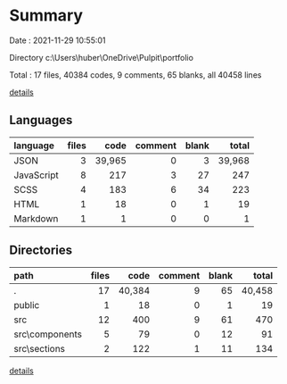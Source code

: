 # Summary

Date : 2021-11-29 10:55:01

Directory c:\Users\huber\OneDrive\Pulpit\portfolio

Total : 17 files,  40384 codes, 9 comments, 65 blanks, all 40458 lines

[details](details.md)

## Languages
| language | files | code | comment | blank | total |
| :--- | ---: | ---: | ---: | ---: | ---: |
| JSON | 3 | 39,965 | 0 | 3 | 39,968 |
| JavaScript | 8 | 217 | 3 | 27 | 247 |
| SCSS | 4 | 183 | 6 | 34 | 223 |
| HTML | 1 | 18 | 0 | 1 | 19 |
| Markdown | 1 | 1 | 0 | 0 | 1 |

## Directories
| path | files | code | comment | blank | total |
| :--- | ---: | ---: | ---: | ---: | ---: |
| . | 17 | 40,384 | 9 | 65 | 40,458 |
| public | 1 | 18 | 0 | 1 | 19 |
| src | 12 | 400 | 9 | 61 | 470 |
| src\components | 5 | 79 | 0 | 12 | 91 |
| src\sections | 2 | 122 | 1 | 11 | 134 |

[details](details.md)